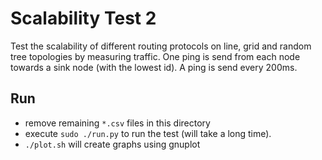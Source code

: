 # Scalability Test 2

Test the scalability of different routing protocols on line, grid and random tree topologies by measuring traffic.
One ping is send from each node towards a sink node (with the lowest id). A ping is send every 200ms.

## Run

* remove remaining `*.csv` files in this directory
* execute `sudo ./run.py` to run the test (will take a long time).
* `./plot.sh` will create graphs using gnuplot
